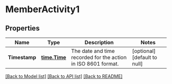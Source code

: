 # MemberActivity1

## Properties
Name | Type | Description | Notes
------------ | ------------- | ------------- | -------------
**Timestamp** | [**time.Time**](time.Time.md) | The date and time recorded for the action in ISO 8601 format. | [optional] [default to null]

[[Back to Model list]](../README.md#documentation-for-models) [[Back to API list]](../README.md#documentation-for-api-endpoints) [[Back to README]](../README.md)



